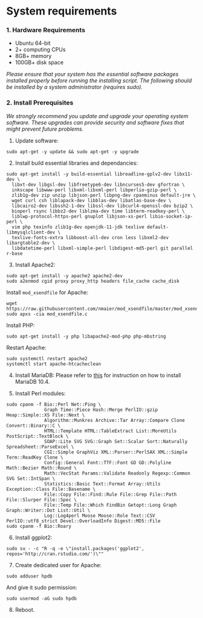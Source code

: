 # System requirements

### 1. Hardware Requirements
- Ubuntu 64-bit
- 2+ computing CPUs
- 8GB+ memory
- 100GB+ disk space

*Please ensure that your system has the essential software packages installed properly before running the installing script. The following should be installed by a system administrator (requires sudo).*

### 2. Install Prerequisites

*We strongly recommend you update and upgrade your operating system software. These upgrades can provide security and software fixes that might prevent future problems.*

1. Update software:
```
sudo apt-get -y update && sudo apt-get -y upgrade
```

2. Install build essential libraries and dependancies:
```
sudo apt-get install -y build-essential libreadline-gplv2-dev libx11-dev \
  libxt-dev libgsl-dev libfreetype6-dev libncurses5-dev gfortran \
  inkscape libwww-perl libxml-libxml-perl libperlio-gzip-perl \
  zlib1g-dev zip unzip libjson-perl libpng-dev cpanminus default-jre \
  wget curl csh liblapack-dev libblas-dev libatlas-base-dev \
  libcairo2-dev libssh2-1-dev libssl-dev libcurl4-openssl-dev bzip2 \
  bioperl rsync libbz2-dev liblzma-dev time libterm-readkey-perl \
  liblwp-protocol-https-perl gnuplot libjson-xs-perl libio-socket-ip-perl \
  vim php texinfo zlib1g-dev openjdk-11-jdk texlive default-libmysqlclient-dev \
  texlive-fonts-extra libboost-all-dev cron less libxml2-dev libargtable2-dev \
  libdatetime-perl libxml-simple-perl libdigest-md5-perl git parallel r-base
```

3. Install Apache2:
```
sudo apt-get install -y apache2 apache2-dev
sudo a2enmod cgid proxy proxy_http headers file_cache cache_disk
```

Install `mod_xsendfile` for Apache:
```
wget https://raw.githubusercontent.com/nmaier/mod_xsendfile/master/mod_xsendfile.c
sudo apxs -cia mod_xsendfile.c
```

Install PHP:
```
sudo apt-get install -y php libapache2-mod-php php-mbstring
```

Restart Apache:
```
sudo systemctl restart apache2
systemctl start apache-htcacheclean
```

4. Install MariaDB:
Please refer to [this](https://downloads.mariadb.org/mariadb/repositories/ "Setting up MariaDB repositories") for instruction on how to install MariaDB 10.4.

5. Install Perl modules:
```
sudo cpanm -f Bio::Perl Net::Ping \
              Graph Time::Piece Hash::Merge PerlIO::gzip Heap::Simple::XS File::Next \
              Algorithm::Munkres Archive::Tar Array::Compare Clone Convert::Binary::C \
              HTML::Template HTML::TableExtract List::MoreUtils PostScript::TextBlock \
              SOAP::Lite SVG SVG::Graph Set::Scalar Sort::Naturally Spreadsheet::ParseExcel \
              CGI::Simple GraphViz XML::Parser::PerlSAX XML::Simple Term::ReadKey Clone \
              Config::General Font::TTF::Font GD GD::Polyline Math::Bezier Math::Round \
              Math::VecStat Params::Validate Readonly Regexp::Common SVG Set::IntSpan \
              Statistics::Basic Text::Format Array::Utils Exception::Class File::Basename \
              File::Copy File::Find::Rule File::Grep File::Path File::Slurper File::Spec \
              File::Temp File::Which FindBin Getopt::Long Graph Graph::Writer::Dot List::Util \
              Log::Log4perl Moose Moose::Role Text::CSV PerlIO::utf8_strict Devel::OverloadInfo Digest::MD5::File
sudo cpanm -f Bio::Roary
```

6. Install ggplot2:
```
sudo su - -c "R -q -e \"install.packages('ggplot2', repos='http://cran.rstudio.com/')\""
```

7. Create dedicated user for Apache:
```
sudo adduser hpdb
```

And give it sudo permission:
```
sudo usermod -aG sudo hpdb
```

8. Reboot.